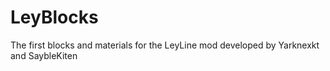 # LeyBlocks
The first blocks and materials for the LeyLine mod developed by Yarknexkt and SaybleKiten
